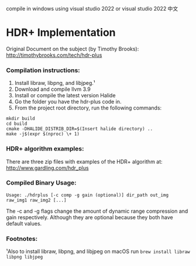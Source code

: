 compile in windows using visual studio 2022 or visual studio 2022 
中文

# HDR+ Implementation
Original Document on the subject (by Timothy Brooks): http://timothybrooks.com/tech/hdr-plus

### Compilation instructions:
1. Install libraw, libpng, and libjpeg.¹
2. Download and compile llvm 3.9
3. Install or compile the latest version Halide
4. Go the folder you have the hdr-plus code in.
5. From the project root directory, run the following commands:
```
mkdir build
cd build
cmake -DHALIDE_DISTRIB_DIR=$(Insert halide directory) ..
make -j$(expr $(nproc) \+ 1)
```

### HDR+ algorithm examples:

There are three zip files with examples of the HDR+ algorithm at: http://www.gardling.com/hdr_plus

### Compiled Binary Usage:
```
Usage: ./hdrplus [-c comp -g gain (optional)] dir_path out_img raw_img1 raw_img2 [...]
```

The -c and -g flags change the amount of dynamic range compression and gain respectively. Although they are optional because they both have default values. 

### Footnotes:
  
¹Also to install libraw, libpng, and libjpeg on macOS run ```brew install libraw libpng libjpeg```
